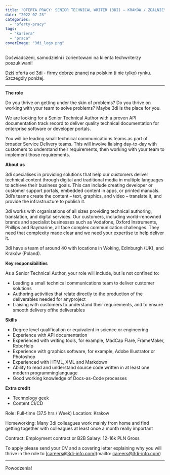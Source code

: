 ```yaml
---
title: "OFERTA PRACY: SENIOR TECHNICAL WRITER (3DI) – KRAKÓW / ZDALNIE"
date: "2022-07-23"
categories: 
  - "oferty-pracy"
tags: 
  - "kariera"
  - "praca"
coverImage: "3di_logo.png"
---
```


Doświadczeni, samodzielni i zorientowani na klienta techwriterzy poszukiwani!

Dziś oferta od [3di](https://3di-info.com/) - firmy dobrze znanej na polskim (i nie tylko) rynku. Szczegóły poniżej.

* * *

**The role**

Do you thrive on getting under the skin of problems? Do you thrive on working with your team to solve problems? Maybe 3di is the place for you.

We are looking for a Senior Technical Author with a proven API documentation track record to deliver quality technical documentation for enterprise software or developer portals.

You will be leading small technical communications teams as part of broader Service Delivery teams. This will involve liaising day-to-day with customers to understand their requirements, then working with your team to implement those requirements.

**About us**

3di specialises in providing solutions that help our customers deliver technical content through digital and traditional media in multiple languages to achieve their business goals. This can include creating developer or customer support portals, embedded content in apps, or printed manuals. 3di’s teams create the content – text, graphics, and video – translate it, and provide the infrastructure to publish it.

3di works with organisations of all sizes providing technical authoring, translation, and digital services. Our customers, including world-renowned brands and specialist businesses such as Vodafone, Oxford Instruments, Phillips and Raymarine, all face complex communication challenges. They need that complexity made clear and we need your expertise to help deliver it.

3di have a team of around 40 with locations in Woking, Edinburgh (UK), and Kraków (Poland).

**Key responsibilities**

As a Senior Technical Author, your role will include, but is not confined to:

- Leading a small technical communications team to deliver customer solutions
- Authoring activities that relate directly to the production of the deliverables needed for anyproject
- Liaising with customers to understand their requirements, and to ensure smooth delivery ofthe deliverables

**Skills**

- Degree level qualification or equivalent in science or engineering
- Experience with API documentation
- Experienced with writing tools, for example, MadCap Flare, FrameMaker, RoboHelp
- Experience with graphics software, for example, Adobe Illustrator or Photoshop
- Experienced with HTML, XML and Markdown
- Ability to read and understand source code written in at least one modern programminglanguage
- Good working knowledge of Docs-as-Code processes

**Extra credit**

- Technology geek
- Content CI/CD

Role: Full-time (37.5 hrs / Week) Location: Krakow

Homeworking: Many 3di colleagues work mainly from home and find getting together with colleagues at least once a month really important

Contract: Employment contract or B2B Salary: 12-16k PLN Gross

To apply please send your CV and a covering letter explaining why you will thrive in the role to [careers@3di-info.com](mailto: careers@3di-info.com)

* * *

Powodzenia!
